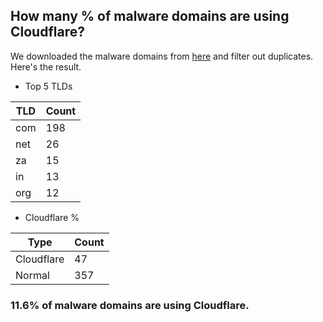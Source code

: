 ## How many % of malware domains are using Cloudflare?


We downloaded the malware domains from [here](https://urlhaus.abuse.ch) and filter out duplicates.
Here's the result.


[//]: # (start replacement)


- Top 5 TLDs

| TLD | Count |
| --- | --- |
| com | 198 |
| net | 26 |
| za | 15 |
| in | 13 |
| org | 12 |


- Cloudflare %

| Type | Count |
| --- | --- |
| Cloudflare | 47 |
| Normal | 357 |


### 11.6% of malware domains are using Cloudflare.